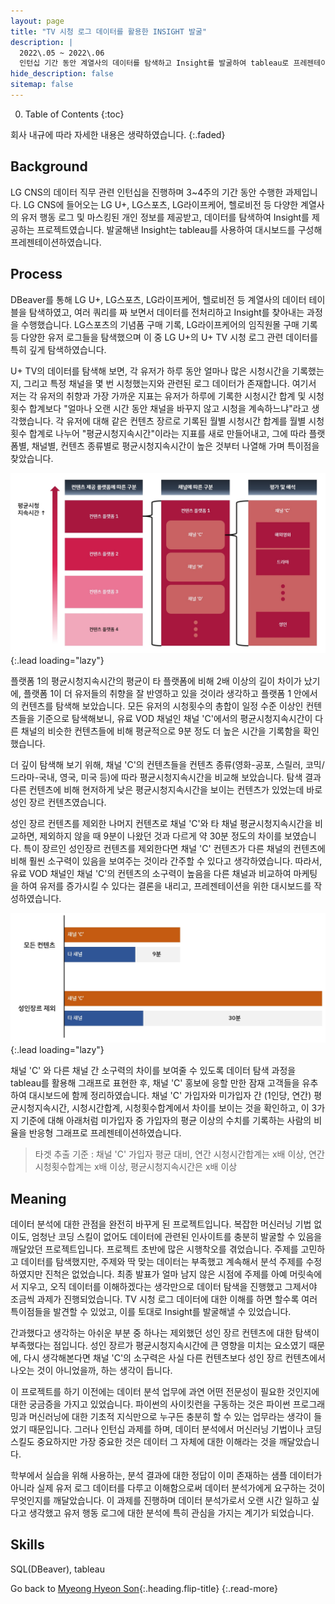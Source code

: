 ```yaml
---
layout: page
title: "TV 시청 로그 데이터를 활용한 INSIGHT 발굴"
description: |
  2022\.05 ~ 2022\.06  
  인턴십 기간 동안 계열사의 데이터를 탐색하고 Insight를 발굴하여 tableau로 프레젠테이션하였습니다.
hide_description: false
sitemap: false
---
```


0. Table of Contents
{:toc}


회사 내규에 따라 자세한 내용은 생략하였습니다.
{:.faded}

## Background

LG CNS의 데이터 직무 관련 인턴십을 진행하며 3~4주의 기간 동안 수행한 과제입니다. LG CNS에 들어오는 LG U+, LG스포츠, LG라이프케어, 헬로비전 등 다양한 계열사의 유저 행동 로그 및 마스킹된 개인 정보를 제공받고, 데이터를 탐색하여 Insight를 제공하는 프로젝트였습니다. 발굴해낸 Insight는 tableau를 사용하여 대시보드를 구성해 프레젠테이션하였습니다.


## Process

DBeaver를 통해 LG U+, LG스포츠, LG라이프케어, 헬로비전 등 계열사의 데이터 테이블을 탐색하였고, 여러 쿼리를 짜 보면서 데이터를 전처리하고 Insight를 찾아내는 과정을 수행했습니다. LG스포츠의 기념품 구매 기록, LG라이프케어의 임직원몰 구매 기록 등 다양한 유저 로그들을 탐색했으며 이 중 LG U+의 U+ TV 시청 로그 관련 데이터를 특히 깊게 탐색하였습니다. 

U+ TV의 데이터를 탐색해 보면, 각 유저가 하루 동안 얼마나 많은 시청시간을 기록했는지, 그리고 특정 채널을 몇 번 시청했는지와 관련된 로그 데이터가 존재합니다. 여기서 저는 각 유저의 취향과 가장 가까운 지표는 유저가 하루에 기록한 시청시간 합계 및 시청횟수 합계보다 "얼마나 오랜 시간 동안 채널을 바꾸지 않고 시청을 계속하느냐"라고 생각했습니다. 각 유저에 대해 같은 컨텐츠 장르로 기록된 월별 시청시간 합계를 월별 시청횟수 합계로 나누어 "평균시청지속시간"이라는 지표를 새로 만들어내고, 그에 따라 플랫폼별, 채널별, 컨텐츠 종류별로 평균시청지속시간이 높은 것부터 나열해 가며 특이점을 찾았습니다.

![uptv-process-all](/assets/img/projects/uptv-process-all.jpg){:.lead loading="lazy"}

플랫폼 1의 평균시청지속시간의 평균이 타 플랫폼에 비해 2배 이상의 길이 차이가 났기에, 플랫폼 1이 더 유저들의 취향을 잘 반영하고 있을 것이라 생각하고 플랫폼 1 안에서의 컨텐츠를 탐색해 보았습니다. 모든 유저의 시청횟수의 총합이 일정 수준 이상인 컨텐츠들을 기준으로 탐색해보니, 유료 VOD 채널인 채널 'C'에서의 평균시청지속시간이 다른 채널의 비슷한 컨텐츠들에 비해 평균적으로 9분 정도 더 높은 시간을 기록함을 확인했습니다.

더 깊이 탐색해 보기 위해, 채널 'C'의 컨텐츠들을 컨텐츠 종류(영화-공포, 스릴러, 코믹/드라마-국내, 영국, 미국 등)에 따라 평균시청지속시간을 비교해 보았습니다. 탐색 결과 다른 컨텐츠에 비해 현저하게 낮은 평균시청지속시간을 보이는 컨텐츠가 있었는데 바로 성인 장르 컨텐츠였습니다. 

성인 장르 컨텐츠를 제외한 나머지 컨텐츠로 채널 'C'와 타 채널 평균시청지속시간을 비교하면, 제외하지 않을 때 9분이 나왔던 것과 다르게 약 30분 정도의 차이를 보였습니다. 특이 장르인 성인장르 컨텐츠를 제외한다면 채널 'C' 컨텐츠가 다른 채널의 컨텐츠에 비해 훨씬 소구력이 있음을 보여주는 것이라 간주할 수 있다고 생각하였습니다. 따라서, 유료 VOD 채널인 채널 'C'의 컨텐츠의 소구력이 높음을 다른 채널과 비교하여 마케팅을 하여 유저를 증가시킬 수 있다는 결론을 내리고, 프레젠테이션을 위한 대시보드를 작성하였습니다.

![uptv-channelC-others-compare](/assets/img/projects/uptv-channelC-others-compare.jpg){:.lead loading="lazy"}

채널 'C' 와 다른 채널 간 소구력의 차이를 보여줄 수 있도록 데이터 탐색 과정을 tableau를 활용해 그래프로 표현한 후, 채널 'C' 홍보에 응할 만한 잠재 고객들을 유추하여 대시보드에 함께 정리하였습니다. 채널 'C' 가입자와 미가입자 간 (1인당, 연간) 평균시청지속시간, 시청시간합계, 시청횟수합계에서 차이를 보이는 것을 확인하고, 이 3가지 기준에 대해 아래처럼 미가입자 중 가입자의 평균 이상의 수치를 기록하는 사람의 비율을 반응형 그래프로 프레젠테이션하였습니다.

> 타겟 추출 기준 : 채널 'C' 가입자 평균 대비, 연간 시청시간합계는 x배 이상, 연간 시청횟수합계는 x배 이상, 평균시청지속시간은 x배 이상


## Meaning

데이터 분석에 대한 관점을 완전히 바꾸게 된 프로젝트입니다. 복잡한 머신러닝 기법 없이도, 엄청난 코딩 스킬이 없어도 데이터에 관련된 인사이트를 충분히 발굴할 수 있음을 깨달았던 프로젝트입니다. 프로젝트 초반에 많은 시행착오를 겪었습니다. 주제를 고민하고 데이터를 탐색했지만, 주제와 딱 맞는 데이터는 부족했고 계속해서 분석 주제를 수정하였지만 진척은 없었습니다. 최종 발표가 얼마 남지 않은 시점에 주제를 아예 머릿속에서 지우고, 오직 데이터를 이해하겠다는 생각만으로 데이터 탐색을 진행했고 그제서야 조금씩 과제가 진행되었습니다. TV 시청 로그 데이터에 대한 이해를 하면 할수록 여러 특이점들을 발견할 수 있었고, 이를 토대로 Insight를 발굴해낼 수 있었습니다.

간과했다고 생각하는 아쉬운 부분 중 하나는 제외했던 성인 장르 컨텐츠에 대한 탐색이 부족했다는 점입니다. 성인 장르가 평균시청지속시간에 큰 영향을 미치는 요소였기 때문에, 다시 생각해본다면 채널 'C'의 소구력은 사실 다른 컨텐츠보다 성인 장르 컨텐츠에서 나오는 것이 아니었을까, 하는 생각이 듭니다.

이 프로젝트를 하기 이전에는 데이터 분석 업무에 과연 어떤 전문성이 필요한 것인지에 대한 궁금증을 가지고 있었습니다. 파이썬의 사이킷런을 구동하는 것은 파이썬 프로그래밍과 머신러닝에 대한 기초적 지식만으로 누구든 충분히 할 수 있는 업무라는 생각이 들었기 때문입니다. 그러나 인턴십 과제를 하며, 데이터 분석에서 머신러닝 기법이나 코딩 스킬도 중요하지만 가장 중요한 것은 데이터 그 자체에 대한 이해라는 것을 깨달았습니다.

학부에서 실습을 위해 사용하는, 분석 결과에 대한 정답이 이미 존재하는 샘플 데이터가 아니라 실제 유저 로그 데이터를 다루고 이해함으로써 데이터 분석가에게 요구하는 것이 무엇인지를 깨달았습니다. 이 과제를 진행하며 데이터 분석가로서 오랜 시간 일하고 싶다고 생각했고 유저 행동 로그에 대한 분석에 특히 관심을 가지는 계기가 되었습니다.


## Skills

SQL(DBeaver), tableau


Go back to [Myeong Hyeon Son](/about/){:.heading.flip-title}
{:.read-more}